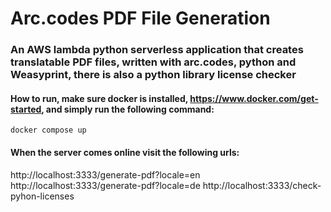 # Arc.codes PDF File Generation

### An AWS lambda python serverless application that creates translatable PDF files, written with arc.codes, python and Weasyprint, there is also a python library license checker

#### How to run, make sure docker is installed, https://www.docker.com/get-started, and simply run the following command:
`docker compose up`
 
#### When the server comes online visit the following urls: 
http://localhost:3333/generate-pdf?locale=en
http://localhost:3333/generate-pdf?locale=de
http://localhost:3333/check-pyhon-licenses